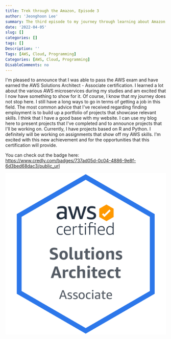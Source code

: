 ```yaml
---
title: Trek through the Amazon, Episode 3
author: 'Jeonghoon Lee'
summary: The third episode to my journey through learning about Amazon Web Services
date: '2022-04-05'
slug: []
categories: []
tags: []
Description: ''
Tags: [AWS, Cloud, Programming]
Categories: [AWS, Cloud, Programming]
DisableComments: no
---
```


I'm pleased to announce that I was able to pass the AWS exam and have earned the AWS Solutions Architect - Associate certification. I learned a lot about the various AWS microservices during my studies and am excited that I now have something to show for it. Of course, I know that my journey does not stop here. I still have a long ways to go in terms of getting a job in this field. The most common advice that I've received regarding finding employment is to build up a portfolio of projects that showcase relevant skills. I think that I have a good base with my website. I can use my blog here to present projects that I've completed and to announce projects that I'll be working on. Currently, I have projects based on R and Python. I definitely will be working on assignments that show off my AWS skills. I'm excited with this new achievement and for the opportunities that this certification will provide.

You can check out the badge here: https://www.credly.com/badges/737ad05d-0c04-4886-9e8f-6d3bed68dac3/public_url

![AWS Solutions Architect - Associate Badge](images/aws-certified-solutions-architect-associate.png)